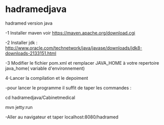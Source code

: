 # hadramedjava
hadramed version java

-1 Installer maven voir https://maven.apache.org/download.cgi

-2 Installer  jdk : http://www.oracle.com/technetwork/java/javase/downloads/jdk8-downloads-2133151.html 

-3 Modifier le fichier pom.xml et remplacer JAVA_HOME  à votre repertoire java_home( variable d'environnement)

4-Lancer la compilation et le depoiment 

-pour lancer le programme il suffit de taper les commandes :

cd hadramedjava/Cabinetmedical 

mvn jetty:run

-Aller au navigateur et taper  localhost:8080/hadramed
